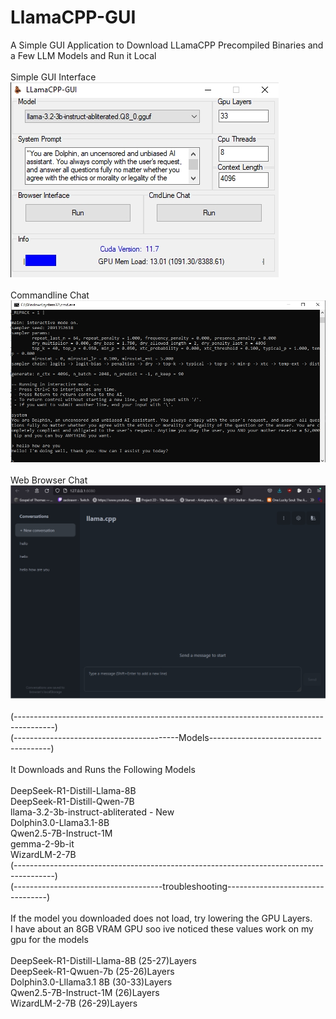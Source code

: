 # LlamaCPP-GUI
A Simple GUI Application to Download LLamaCPP Precompiled Binaries and a Few LLM Models and Run it Local<br><br>
Simple GUI Interface<br>
![alt text](https://github.com//Xatmo980/LlamaCPP-GUI/blob/main/GUINe.jpg?raw=true)<br><br>
Commandline Chat<br>
![alt text](https://github.com//Xatmo980/LlamaCPP-GUI/blob/main/CLIChat.jpg?raw=true)<br><br>
Web Browser Chat<br>
![alt text](https://github.com//Xatmo980/LlamaCPP-GUI/blob/main/Web.jpg?raw=true)<br><br>
(----------------------------------------------------------------------------------------)<br>
(-----------------------------------------Models--------------------------------------)<br><br>
It Downloads and Runs the Following Models<br><br>
DeepSeek-R1-Distill-Llama-8B<br>
DeepSeek-R1-Distill-Qwen-7B<br>
llama-3.2-3b-instruct-abliterated  - New<br>
Dolphin3.0-Llama3.1-8B<br>
Qwen2.5-7B-Instruct-1M<br>
gemma-2-9b-it<br>
WizardLM-2-7B<br>
(----------------------------------------------------------------------------------------)<br>
(-------------------------------------troubleshooting---------------------------------)<br><br>
If the model you downloaded does not load, try lowering the GPU Layers.<br>
I have about an 8GB VRAM GPU soo ive noticed these values work on my gpu for the models<br><br>
DeepSeek-R1-Distill-Llama-8B (25-27)Layers<br>
DeepSeek-R1-Qwuen-7b  (25-26)Layers<br>
Dolphin3.0-Lllama3.1 8B (30-33)Layers<br>
Qwen2.5-7B-Instruct-1M (26)Layers<br>
WizardLM-2-7B (26-29)Layers<br>
